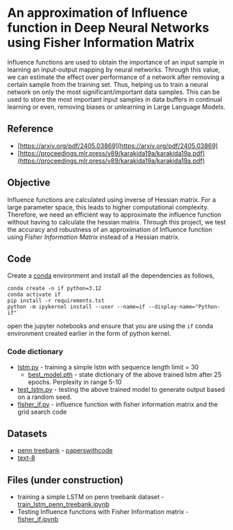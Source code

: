 # An approximation of Influence function in Deep Neural Networks using Fisher Information Matrix
Influence functions are used to obtain the importance of an input sample in learning an input-output mapping by neural networks. Through this value, we can estimate the effect over performance of a network after removing a certain sample from the training set. Thus, helping us to train a neural network on only the most significant/important data samples. This can be used to store the most important input samples in data buffers in continual learning or even, removing biases or unlearning in Large Language Models.

## Reference
- [https://arxiv.org/pdf/2405.03869](https://arxiv.org/pdf/2405.03869)
- [https://proceedings.mlr.press/v89/karakida19a/karakida19a.pdf](https://proceedings.mlr.press/v89/karakida19a/karakida19a.pdf)

## Objective
Influence functions are calculated using inverse of Hessian matrix. For a large parameter space, this leads to higher computational complexity. Therefore, we need an efficient way to approximate the influence function without having to calculate the hessian matrix. Through this project, we test the accuracy and robustness of an approximation of Influence function using *Fisher Information Matrix* instead of a Hessian matrix.


## Code
Create a [conda](https://www.anaconda.com/docs/getting-started/miniconda/main) environment and install all the dependencies as follows,
```
conda create -n if python=3.12
conda activate if
pip install -r requirements.txt
python -m ipykernel install --user --name=if --display-name="Python-if"
```

open the jupyter notebooks and ensure that you are using the `if` conda environment created earlier in the form of python kernel.

### Code dictionary
- [lstm.py](./lstm.py) - training a simple lstm with sequence length limit = 30
    - [best_model.pth](./best_model.pth) - state dictionary of the above trained lstm after 25 epochs. Perplexity in range 5-10
- [test_lstm.py](./test_lstm.py) - testing the above trained model to generate output based on a random seed.
- [fisher_if.py](./fisher_if.ipynb) - influence function with fisher information matrix and the grid search code

## Datasets
- [penn treebank](https://catalog.ldc.upenn.edu/docs/LDC95T7/cl93.html) - [paperswithcode](https://paperswithcode.com/dataset/penn-treebank)
- [text-8](https://www.kaggle.com/datasets/gupta24789/text8-word-embedding)

## Files (under construction)
- training a simple LSTM on penn treebank dataset - [train_lstm_penn_treebank.ipynb](train_lstm_penn_treebank.ipynb)
- Testing Influence functions with Fisher Information matrix - [fisher_if.ipynb](fisher_if.ipynb)

